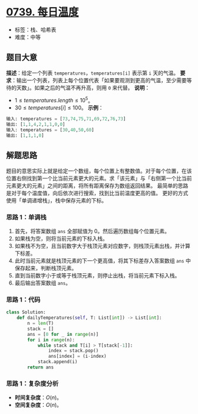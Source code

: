 # [0739. 每日温度](https://leetcode.cn/problems/daily-temperatures/)
- 标签：栈、哈希表
- 难度：中等
## 题目大意
**描述**：给定一个列表 `temperatures`，`temperatures[i]` 表示第 `i` 天的气温。
**要求**：输出一个列表，列表上每个位置代表「如果要观测到更高的气温，至少需要等待的天数」。如果之后的气温不再升高，则用 `0` 来代替。
**说明**：
- $1 \le temperatures.length \le 10^5$。
- $30 \le temperatures[i] \le 100$。
**示例**：
```python
输入: temperatures = [73,74,75,71,69,72,76,73]
输出: [1,1,4,2,1,1,0,0]
输入: temperatures = [30,40,50,60]
输出: [1,1,1,0]
```
## 解题思路
题目的意思实际上就是给定一个数组，每个位置上有整数值。对于每个位置，在该位置右侧找到第一个比当前元素更大的元素。求「该元素」与「右侧第一个比当前元素更大的元素」之间的距离，将所有距离保存为数组返回结果。
最简单的思路是对于每个温度值，向后依次进行搜索，找到比当前温度更高的值。
更好的方式使用「单调递增栈」，栈中保存元素的下标。
### 思路 1：单调栈
1. 首先，将答案数组 `ans` 全部赋值为 0。然后遍历数组每个位置元素。
2. 如果栈为空，则将当前元素的下标入栈。
3. 如果栈不为空，且当前数字大于栈顶元素对应数字，则栈顶元素出栈，并计算下标差。
4. 此时当前元素就是栈顶元素的下一个更高值，将其下标差存入答案数组 `ans` 中保存起来，判断栈顶元素。
5. 直到当前数字小于或等于栈顶元素，则停止出栈，将当前元素下标入栈。
6. 最后输出答案数组 `ans`。
### 思路 1：代码
```python
class Solution:
    def dailyTemperatures(self, T: List[int]) -> List[int]:
        n = len(T)
        stack = []
        ans = [0 for _ in range(n)]
        for i in range(n):
            while stack and T[i] > T[stack[-1]]:
                index = stack.pop()
                ans[index] = (i-index)
            stack.append(i)
        return ans
```
### 思路 1：复杂度分析
- **时间复杂度**：$O(n)$。
- **空间复杂度**：$O(n)$。
